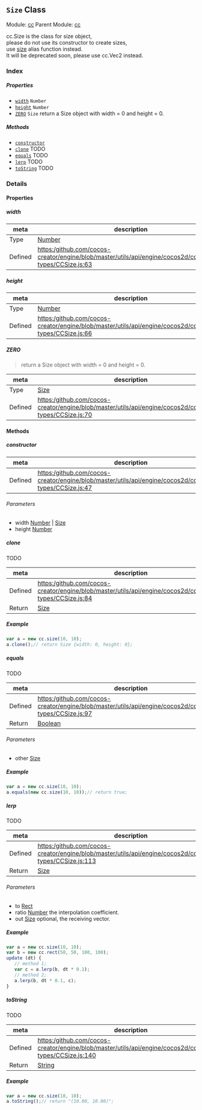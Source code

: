## `Size` Class



Module: [cc](../modules/cc.md)
Parent Module: [cc](../modules/cc.md)




cc.Size is the class for size object,<br/>
please do not use its constructor to create sizes,<br/>
use <a href="../modules/cc.html#method_size" class="crosslink">size</a> alias function instead.<br/>
It will be deprecated soon, please use cc.Vec2 instead.

### Index

##### Properties

  - [`width`](#width) `Number` 
  - [`height`](#height) `Number` 
  - [`ZERO`](#zero) `Size` return a Size object with width = 0 and height = 0.



##### Methods

  - [`constructor`](#constructor) 
  - [`clone`](#clone) TODO
  - [`equals`](#equals) TODO
  - [`lerp`](#lerp) TODO
  - [`toString`](#tostring) TODO



### Details


#### Properties


##### width

> 

| meta | description |
|------|-------------|
| Type | <a href="https://developer.mozilla.org/en/JavaScript/Reference/Global_Objects/Number" class="crosslink external" target="_blank">Number</a> |
| Defined | [https:/github.com/cocos-creator/engine/blob/master/utils/api/engine/cocos2d/core/value-types/CCSize.js:63](https:/github.com/cocos-creator/engine/blob/master/utils/api/engine/cocos2d/core/value-types/CCSize.js#L63) |



##### height

> 

| meta | description |
|------|-------------|
| Type | <a href="https://developer.mozilla.org/en/JavaScript/Reference/Global_Objects/Number" class="crosslink external" target="_blank">Number</a> |
| Defined | [https:/github.com/cocos-creator/engine/blob/master/utils/api/engine/cocos2d/core/value-types/CCSize.js:66](https:/github.com/cocos-creator/engine/blob/master/utils/api/engine/cocos2d/core/value-types/CCSize.js#L66) |



##### ZERO

> return a Size object with width = 0 and height = 0.

| meta | description |
|------|-------------|
| Type | <a href="../classes/Size.html" class="crosslink">Size</a> |
| Defined | [https:/github.com/cocos-creator/engine/blob/master/utils/api/engine/cocos2d/core/value-types/CCSize.js:70](https:/github.com/cocos-creator/engine/blob/master/utils/api/engine/cocos2d/core/value-types/CCSize.js#L70) |






<!-- Method Block -->
#### Methods


##### constructor



| meta | description |
|------|-------------|
| Defined | [https:/github.com/cocos-creator/engine/blob/master/utils/api/engine/cocos2d/core/value-types/CCSize.js:47](https:/github.com/cocos-creator/engine/blob/master/utils/api/engine/cocos2d/core/value-types/CCSize.js#L47) |

###### Parameters
- width <a href="https://developer.mozilla.org/en/JavaScript/Reference/Global_Objects/Number" class="crosslink external" target="_blank">Number</a> &#124; <a href="../classes/Size.html" class="crosslink">Size</a> 
- height <a href="https://developer.mozilla.org/en/JavaScript/Reference/Global_Objects/Number" class="crosslink external" target="_blank">Number</a> 


##### clone

TODO

| meta | description |
|------|-------------|
| Defined | [https:/github.com/cocos-creator/engine/blob/master/utils/api/engine/cocos2d/core/value-types/CCSize.js:84](https:/github.com/cocos-creator/engine/blob/master/utils/api/engine/cocos2d/core/value-types/CCSize.js#L84) |
| Return 		 | <a href="../classes/Size.html" class="crosslink">Size</a> 


##### Example

```js
var a = new cc.size(10, 10);
a.clone();// return Size {width: 0, height: 0};
```

##### equals

TODO

| meta | description |
|------|-------------|
| Defined | [https:/github.com/cocos-creator/engine/blob/master/utils/api/engine/cocos2d/core/value-types/CCSize.js:97](https:/github.com/cocos-creator/engine/blob/master/utils/api/engine/cocos2d/core/value-types/CCSize.js#L97) |
| Return 		 | <a href="https://developer.mozilla.org/en/JavaScript/Reference/Global_Objects/Boolean" class="crosslink external" target="_blank">Boolean</a> 

###### Parameters
- other <a href="../classes/Size.html" class="crosslink">Size</a> 

##### Example

```js
var a = new cc.size(10, 10);
a.equals(new cc.size(10, 10));// return true;
```

##### lerp

TODO

| meta | description |
|------|-------------|
| Defined | [https:/github.com/cocos-creator/engine/blob/master/utils/api/engine/cocos2d/core/value-types/CCSize.js:113](https:/github.com/cocos-creator/engine/blob/master/utils/api/engine/cocos2d/core/value-types/CCSize.js#L113) |
| Return 		 | <a href="../classes/Size.html" class="crosslink">Size</a> 

###### Parameters
- to <a href="../classes/Rect.html" class="crosslink">Rect</a> 
- ratio <a href="https://developer.mozilla.org/en/JavaScript/Reference/Global_Objects/Number" class="crosslink external" target="_blank">Number</a> the interpolation coefficient.
- out <a href="../classes/Size.html" class="crosslink">Size</a> optional, the receiving vector.

##### Example

```js
var a = new cc.size(10, 10);
var b = new cc.rect(50, 50, 100, 100);
update (dt) {
   // method 1;
   var c = a.lerp(b, dt * 0.1);
   // method 2;
   a.lerp(b, dt * 0.1, c);
}
```

##### toString

TODO

| meta | description |
|------|-------------|
| Defined | [https:/github.com/cocos-creator/engine/blob/master/utils/api/engine/cocos2d/core/value-types/CCSize.js:140](https:/github.com/cocos-creator/engine/blob/master/utils/api/engine/cocos2d/core/value-types/CCSize.js#L140) |
| Return 		 | <a href="https://developer.mozilla.org/en/JavaScript/Reference/Global_Objects/String" class="crosslink external" target="_blank">String</a> 


##### Example

```js
var a = new cc.size(10, 10);
a.toString();// return "(10.00, 10.00)";
```


